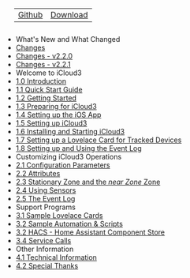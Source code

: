 <nav>
  <table style="padding: 10px 0px 10px 20px;">
    <tr>
      <td>
        <a href="https://github.com/gcobb321/icloud3" class="button-base">Github</a>
      </td>
      <td>
        <a href="https://github.com/gcobb321/icloud3/releases" class="button-base">Download</a>
      </td>
    </tr>
  </table>
</nav>

- What's New and What Changed
 - [Changes](CHANGELOG.md)
 - [Changes - v2.2.0](CHANGELOG-v2.2.0.md)
 - [Changes - v2.2.1](CHANGELOG-v2.2.1.md)
- Welcome to iCloud3
 - [1.0  Introduction](README.md)
 - [1.1  Quick Start Guide](chapters/1-quick-start-guide.md)
 - [1.2 Getting Started](chapters/1-getting-started.md)
 - [1.3 Preparing for iCloud3](chapters/1-preparing-for-icloud3.md)
 - [1.4 Setting up the iOS App](chapters/1-setting-up-iosapp.md)
 - [1.5 Setting up  iCloud3](chapters/1-setting-up-icloud3.md)
 - [1.6 Installing  and Starting iCloud3](chapters/1-installing-starting-icloud3.md)
 - [1.7 Setting up a Lovelace Card for Tracked Devices](chapters/1-setup-lovelace-card.md)
 - [1.8 Setting up and Using the Event Log](chapters/1-installing-event-log-card.md)
- Customizing iCloud3 Operations
 - [2.1 Configuration Parameters](chapters/2-config-parms.md)
 - [2.2 Attributes](chapters/2-attributes.md)
 - [2.3 Stationary Zone and the *near Zone* Zone](chapters/2-special-zones.md)
 - [2.4 Using Sensors](chapters/2-sensors.md)
 - [2.5 The Event Log](chapters/2-event-log.md)
- Support Programs
 - [3.1 Sample Lovelace Cards](chapters/3-sample-lovelace.md)
 - [3.2 Sample Automation & Scripts](chapters/3-sample-automation-scripts.md)
 - [3.2 HACS - Home Assistant Component Store](chapters/3-hacs.md)
 - [3.4 Service Calls](chapters/3-services.md)
- Other Information
 - [4.1 Technical Information](chapters/9-tech-info.md)
 - [4.2 Special Thanks](chapters/9-special-thanks.md)

